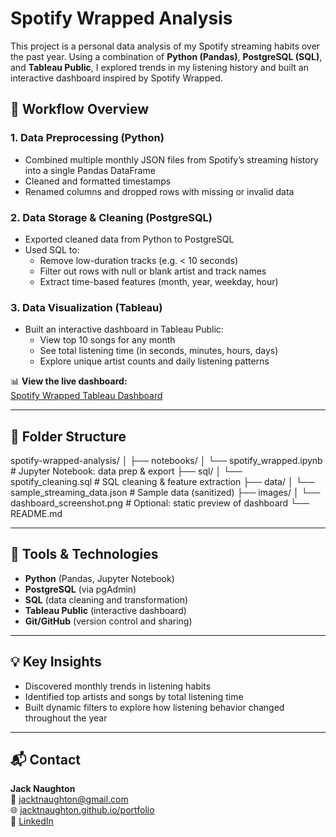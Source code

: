 # Spotify Wrapped Analysis

This project is a personal data analysis of my Spotify streaming habits over the past year. Using a combination of **Python (Pandas)**, **PostgreSQL (SQL)**, and **Tableau Public**, I explored trends in my listening history and built an interactive dashboard inspired by Spotify Wrapped.

## 🔄 Workflow Overview

### 1. Data Preprocessing (Python)
- Combined multiple monthly JSON files from Spotify’s streaming history into a single Pandas DataFrame
- Cleaned and formatted timestamps
- Renamed columns and dropped rows with missing or invalid data

### 2. Data Storage & Cleaning (PostgreSQL)
- Exported cleaned data from Python to PostgreSQL
- Used SQL to:
  - Remove low-duration tracks (e.g. < 10 seconds)
  - Filter out rows with null or blank artist and track names
  - Extract time-based features (month, year, weekday, hour)

### 3. Data Visualization (Tableau)
- Built an interactive dashboard in Tableau Public:
  - View top 10 songs for any month
  - See total listening time (in seconds, minutes, hours, days)
  - Explore unique artist counts and daily listening patterns

📊 **View the live dashboard:**  
[Spotify Wrapped Tableau Dashboard](https://public.tableau.com/views/spotify_wrapped/SpotifyWrapped)

---

## 📁 Folder Structure
spotify-wrapped-analysis/
│
├── notebooks/
│ └── spotify_wrapped.ipynb # Jupyter Notebook: data prep & export
├── sql/
│ └── spotify_cleaning.sql # SQL cleaning & feature extraction
├── data/
│ └── sample_streaming_data.json # Sample data (sanitized)
├── images/
│ └── dashboard_screenshot.png # Optional: static preview of dashboard
└── README.md


---

## 🧰 Tools & Technologies

- **Python** (Pandas, Jupyter Notebook)
- **PostgreSQL** (via pgAdmin)
- **SQL** (data cleaning and transformation)
- **Tableau Public** (interactive dashboard)
- **Git/GitHub** (version control and sharing)

---

## 💡 Key Insights

- Discovered monthly trends in listening habits
- Identified top artists and songs by total listening time
- Built dynamic filters to explore how listening behavior changed throughout the year

---

## 📬 Contact

**Jack Naughton**  
📧 jacktnaughton@gmail.com  
🌐 [jacktnaughton.github.io/portfolio](https://jacktnaughton.github.io/portfolio)  
🔗 [LinkedIn](https://linkedin.com/in/john-t-naughton)

